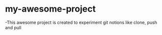 # my-awesome-project
-This awesome project is created to experiment git notions like clone, push and pull
